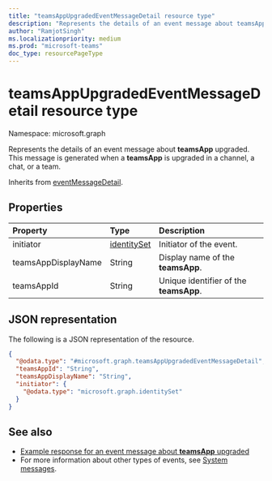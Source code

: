 ```yaml
---
title: "teamsAppUpgradedEventMessageDetail resource type"
description: "Represents the details of an event message about teamsApp upgraded."
author: "RamjotSingh"
ms.localizationpriority: medium
ms.prod: "microsoft-teams"
doc_type: resourcePageType
---
```


# teamsAppUpgradedEventMessageDetail resource type

Namespace: microsoft.graph

Represents the details of an event message about **teamsApp** upgraded.
This message is generated when a **teamsApp** is upgraded in a channel, a chat, or a team.


Inherits from [eventMessageDetail](../resources/eventmessagedetail.md).

## Properties
|Property|Type|Description|
|:---|:---|:---|
|initiator|[identitySet](../resources/identityset.md)|Initiator of the event.|
|teamsAppDisplayName|String|Display name of the **teamsApp**.|
|teamsAppId|String|Unique identifier of the **teamsApp**.|

## JSON representation
The following is a JSON representation of the resource.
<!-- {
  "blockType": "resource",
  "@odata.type": "microsoft.graph.teamsAppUpgradedEventMessageDetail",
  "baseType": "microsoft.graph.eventMessageDetail"
}
-->
``` json
{
  "@odata.type": "#microsoft.graph.teamsAppUpgradedEventMessageDetail",
  "teamsAppId": "String",
  "teamsAppDisplayName": "String",
  "initiator": {
    "@odata.type": "microsoft.graph.identitySet"
  }
}
```


## See also
- [Example response for an event message about **teamsApp** upgraded](/graph/system-messages/#teams-app-upgraded)
- For more information about other types of events, see [System messages](/graph/system-messages).
